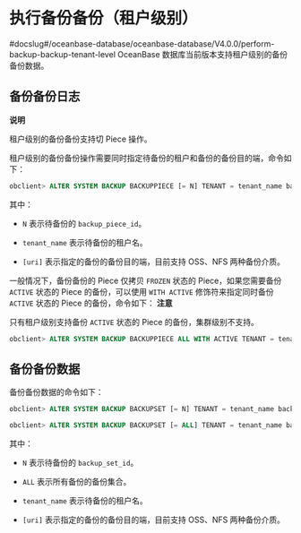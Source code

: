 执行备份备份（租户级别） 
=================================
#docslug#/oceanbase-database/oceanbase-database/V4.0.0/perform-backup-backup-tenant-level
OceanBase 数据库当前版本支持租户级别的备份备份数据。

备份备份日志 
---------------------------

**说明**



租户级别的备份备份支持切 Piece 操作。

租户级别的备份备份操作需要同时指定待备份的租户和备份的备份目的端，命令如下：

```sql
obclient> ALTER SYSTEM BACKUP BACKUPPIECE [= N] TENANT = tenant_name backup_backup_dest = [uri];
```



其中：

* `N` 表示待备份的 `backup_piece_id`。

  

* `tenant_name` 表示待备份的租户名。

  

* `[uri]` 表示指定的备份的备份目的端，目前支持 OSS、NFS 两种备份介质。

  




一般情况下，备份备份的 Piece 仅拷贝 `FROZEN` 状态的 Piece，如果您需要备份 `ACTIVE` 状态的 Piece 的备份，可以使用 `WITH ACTIVE` 修饰符来指定同时备份 `ACTIVE` 状态的 Piece 的备份，命令如下：
**注意**



只有租户级别支持备份 `ACTIVE` 状态的 Piece 的备份，集群级别不支持。

```sql
obclient> ALTER SYSTEM BACKUP BACKUPPIECE ALL WITH ACTIVE TENANT = tenant_name backup_backup_dest = [uri];
```



备份备份数据 
---------------------------

备份备份数据的命令如下：

```sql
obclient> ALTER SYSTEM BACKUP BACKUPSET [= N] TENANT = tenant_name backup_backup_dest = [uri];
```



```sql
obclient> ALTER SYSTEM BACKUP BACKUPSET [= ALL] TENANT = tenant_name backup_backup_dest = [uri];
```



其中：

* `N` 表示待备份的 `backup_set_id`。

  

* `ALL` 表示所有备份的备份集合。

  

* `tenant_name` 表示待备份的租户名。

  

* `[uri]` 表示指定的备份的备份目的端，目前支持 OSS、NFS 两种备份介质。

  



